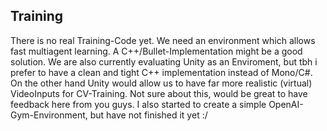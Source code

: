## Training

There is no real Training-Code yet.
We need an environment which allows fast multiagent learning. A C++/Bullet-Implementation might be a good solution. 
We are also currently evaluating Unity as an Enviroment, but tbh i prefer to have a clean and tight C++ implementation instead of Mono/C#. On the other hand Unity would allow us to have far more realistic (virtual) VideoInputs for CV-Training. Not sure about this, would be great to have feedback here from you guys.
I also started to create a simple OpenAI-Gym-Environment, but have not finished it yet :/ 